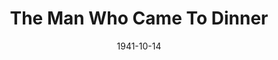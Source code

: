 ---
title: The Man Who Came To Dinner
date: 1941-10-14
opening_date: 1941-10-14
closing_date: 1941-10-17
layout: productions
playbill:
Theatre: Theatre Jacksonville
Venue: Little Theatre
cast:
- 1st Deputy: Ray Sage
- 1st Expressman: George Spelvin
- 1st Radio Technician: George Spelvin, Jr
- 2nd Deputy: Martin Temple
- 2nd Expressman: Ellis Barnett
- 2nd Radio Technician: Milton Rehberg
- A Plainclothes Man: J. Ed. Currington
- Banjo: Alfred Seitner
- Bert Jefferson: Jimmie Lumpkin
- Beverly Carlton: E.S. Beauchamp-Nobbs
- Dr. Bradley: Donald DeHoff
- Harriet Stanley: Jewett Ashley
- John: William Brenner
- June Stanley: Marguerite Phillips
- Lorraine Sheldon: Mary Crabtree
- Luncheon Guest:
  - Ensign Jack W. Jordan
  - Ensign Melville F. Heath, Jr.
  - Lt. Leonidas M. Matthews
- Maggie Cutler: Patricia Eatman
- Miss Preen: Irma Stockwell
- Mr. Baker: Lt. (j.g.) Owen E. Sowerwine
- Mr. Stanley: Phil Devlin
- Mrs. Dexter: Mary Noble
- Mrs. Ernest Stanley: Mary Holden Poyntz
- Mrs. McCutcheon: Shirley Chardkoff
- Professor Metz: Rawdon Sharpe
- Richard Stanley: Hal Taylor, Jr.
- Sandy: John Fankhauser
- Sarah: Ruth Carruthers
- Sheridan Whiteside: Lt. Commander P.C. Poyntz
- Westcott: Dr. Louis Larmoyeux, jr.
- Young Boy:
  - Charlie Travis
  - Gay Anderson
  - Jack Hartley
  - Jack Porter
  - Leslie McKay
  - Louis Odom
crew:
- Assistant to Director: Maybird Heath
- Director: Leighton M. Ballew
- Make-up:
  - Elmo Lehman
- Make-up Assistant:
  - Eleanor Edwards
  - Jean Runyon
  - Mrs. C.W. Nelson
  - Mrs. Rawdon Sharpe
  - Peppy Broome
- Property Assistant:
  - Margaret Devlin
  - Marian Whatley
  - Meta Gilmore
- Props: Mrs. L.D. Behner
- Stage Crew:
  - Dorothy Lupfer
  - Eleanor Edwards
  - Elizabeth Hulett
  - Ellis Barnett
  - J.Ed. Currington
  - Margery Jones
  - Martin Temple
  - Mary Garcia
  - Meta Gilmore
  - Ray Sage
  - Stokes Perry
- Stage Manager: Jessie Hoagland
orchestra:
---